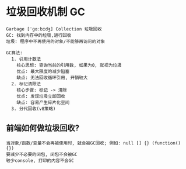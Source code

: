 # 垃圾回收机制 GC

    Garbage [ˈɡɑːbɪdʒ] Collection 垃圾回收
    GC: 找到内存中的垃圾,进行回收
    垃圾: 程序中不再使用的对象/不能够再访问的对象

    GC算法:
      1. 引用计数法
        核心思想: 查询当前的引用数, 如果为0, 就视为垃圾
        优点: 最大限度的减少阻塞
        缺点: 无法回收循环引用, 开销较大
      2. 标记清除法
        核心步骤: 标记 -> 清除
        优点: 发现垃圾立即回收
        缺点: 容易产生碎片化空间
      3. 分代回收(v8策略)

## 前端如何做垃圾回收?

    当对象/函数/变量不会再被使用时, 就会被GC回收; 例如: null [] {} (function() {})
    要减少不必要的闭包, 闭包不会被GC
    较少console, 打印的内容不会GC
